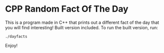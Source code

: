 # CPP Random Fact Of The Day
This is a program made in C++ that prints out a different fact of the day that you will find interesting! Built version included. To run the built version, run:
```
./dayfacts

```
Enjoy!
